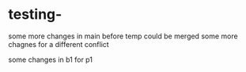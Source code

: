 # testing- 


some more changes in main before temp could be merged
some more chagnes for a different conflict


some changes in b1 for p1

